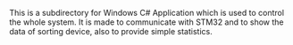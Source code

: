 This is a subdirectory for Windows C# Application which is used to control the whole system.
It is made to communicate with STM32 and to show the data of sorting device, also to provide simple statistics.
